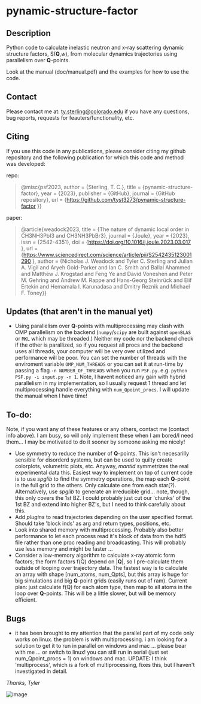 # pynamic-structure-factor

## Description
Python code to calculate inelastic neutron and x-ray scattering dynamic structure factors, S(**Q**,*w*), from molecular dynamics trajectories using parallelism over **Q**-points.

Look at the manual (doc/manual.pdf) and the examples for how to use the code.

## Contact
Please contact me at:
    ty.sterling@colorado.edu
if you have any questions, bug reports, requests for feauters/functionality, etc.

## Citing
If you use this code in any publications, please consider citing my github repository and the following 
publication for which this code and method was developed: 

repo:
> @misc{psf2023, 
  author = {Sterling, T. C.}, 
  title = {pynamic-structure-factor},
  year = {2023},
  publisher = {GitHub},
  journal = {GitHub repository},
  url = {https://github.com/tyst3273/pynamic-structure-factor }}

paper:
> @article{weadock2023,
  title = {The nature of dynamic local order in CH3NH3PbI3 and CH3NH3PbBr3},
  journal = {Joule},
  year = {2023},
  issn = {2542-4351},
  doi = {https://doi.org/10.1016/j.joule.2023.03.017 },
  url = {https://www.sciencedirect.com/science/article/pii/S2542435123001290 },
  author = {Nicholas J. Weadock and Tyler C. Sterling and Julian A. Vigil and 
           Aryeh Gold-Parker and Ian C. Smith and Ballal Ahammed and Matthew J. Krogstad 
           and Feng Ye and David Voneshen and Peter M. Gehring and Andrew M. Rappe and 
           Hans-Georg Steinrück and Elif Ertekin and Hemamala I. Karunadasa and 
           Dmitry Reznik and Michael F. Toney}}

## Updates (that aren't in the manual yet)
- Using parallelism over **Q**-points with multiprocessing may clash with OMP parallelism on the backend (`numpy`/`scipy` are built against `openBLAS` or `MKL` which may be threaded.) Neither my code nor the backend check if the other is parallized, so if you request all procs and the backend uses all threads, your computer will be very over utilized and performance will be poor. You can set the number of threads with the enviroment variable `OMP_NUM_THREADS` or you can set it at run-time by passing a flag `-n NUMBER_OF_THREADS` when you run `PSF.py`. e.g. `python PSF.py -i input.py -n 1`. Note, I havent noticed any gain with hybrid parallelism in my implementation, so I usually request 1 thread and let multiprocessing handle everything with `num_Qpoint_procs`. I will update the manual when I have time! 

## To-do:
Note, if you want any of these features or any others, contact me (contact info above). I am busy, so will only implement these when I am bored/I need them... I may be motivated to do it sooner by someone asking me nicely!
- Use symmetry to reduce the number of **Q**-points. This isn't necesarilly sensible for disorderd systems, but can be used to quilty create colorplots, volumetric plots, etc. Anyway, *mantid* symmetrizes the real experimental data this. Easiest way to implement on top of current code is to use *spglib* to find the symmetry operations, the map each **Q**-point in the full grid to the others. Only calculate one from each star(?). Alternatively, use *spglib* to generate an irreducible grid... note, though, this only covers the 1st BZ. I could probably just cut our 'chunks' of the 1st BZ and extend into higher BZ's, but I need to think carefully about this.
- Add *plugins* to read trajectories depending on the user specified format. Should take 'block inds' as arg and return types, positions, etc. 
- Look into shared memory with multiprocessing. Probably also better performance to let each process read it's block of data from the hdf5 file rather than one proc reading and broadcasting. This will probably use less memory and might be faster ... 
- Consider a low-memory algorithm to calculate x-ray atomic form factors; the form factors f(Q) depend on |**Q**|, so I pre-calculate them outside of looping over trajectory data. The fastest way is to calculate an array with shape [num_atoms, num_Qpts], but this array is huge for big simulations and big **Q**-point grids (easily runs out of ram). Current plan: just calculate f(Q) for each atom type, then map to all atoms in the loop over **Q**-points. This will be a little slower, but will be memory efficient. 

## Bugs
- it has been brought to my attention that the parallel part of my code only works on linux. the problem is with multiprocessing. i am looking for a solution to get it to run in parallel on windows and mac ... please bear with me ... or switch to linux! you can still run in serial (just set num_Qpoint_procs = 1) on windows and mac. UPDATE: I think 'multiprocess', which is a fork of multiprocessing, fixes this, but I
haven't investigated in detail.

*Thanks, Tyler*

![image](https://user-images.githubusercontent.com/35535765/220440178-00a59db5-2dae-4774-9e0d-2f3de4752dfd.png)

